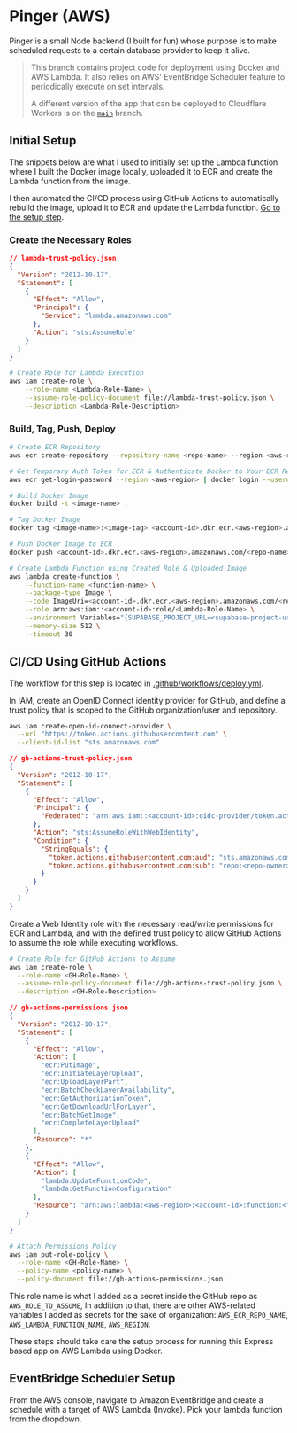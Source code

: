 # Pinger (AWS)

Pinger is a small Node backend (I built for fun) whose purpose is to make scheduled requests to a certain database provider to keep it alive.

> This branch contains project code for deployment using Docker and AWS Lambda. It also relies on AWS' EventBridge Scheduler feature to periodically execute on set intervals.
>
> A different version of the app that can be deployed to Cloudflare Workers is on the [`main`](https://github.com/oneminch/Pinger/tree/main) branch.

## Initial Setup

The snippets below are what I used to initially set up the Lambda function where I built the Docker image locally, uploaded it to ECR and create the Lambda function from the image.

I then automated the CI/CD process using GitHub Actions to automatically rebuild the image, upload it to ECR and update the Lambda function. [Go to the setup step](#cicd-using-github-actions).

### Create the Necessary Roles

```json
// lambda-trust-policy.json
{
  "Version": "2012-10-17",
  "Statement": [
    {
      "Effect": "Allow",
      "Principal": {
        "Service": "lambda.amazonaws.com"
      },
      "Action": "sts:AssumeRole"
    }
  ]
}
```

```bash
# Create Role for Lambda Execution
aws iam create-role \
    --role-name <Lambda-Role-Name> \
    --assume-role-policy-document file://lambda-trust-policy.json \
    --description <Lambda-Role-Description>
```

### Build, Tag, Push, Deploy

```bash
# Create ECR Repository
aws ecr create-repository --repository-name <repo-name> --region <aws-region>

# Get Temporary Auth Token for ECR & Authenticate Docker to Your ECR Repository
aws ecr get-login-password --region <aws-region> | docker login --username <username> --password-stdin <account-id>.dkr.ecr.<aws-region>.amazonaws.com

# Build Docker Image
docker build -t <image-name> .

# Tag Docker Image
docker tag <image-name>:<image-tag> <account-id>.dkr.ecr.<aws-region>.amazonaws.com/<repo-name>:<unique-image-tag>

# Push Docker Image to ECR
docker push <account-id>.dkr.ecr.<aws-region>.amazonaws.com/<repo-name>:<unique-image-tag>

# Create Lambda Function using Created Role & Uploaded Image
aws lambda create-function \
    --function-name <function-name> \
    --package-type Image \
    --code ImageUri=<account-id>.dkr.ecr.<aws-region>.amazonaws.com/<repo-name>:<unique-image-tag> \
    --role arn:aws:iam::<account-id>:role/<Lambda-Role-Name> \
    --environment Variables="{SUPABASE_PROJECT_URL=<supabase-project-url>,SUPABASE_PUBLIC_ANON_KEY=<supabase-anon-key>}" \
    --memory-size 512 \
    --timeout 30
```

## CI/CD Using GitHub Actions

The workflow for this step is located in [.github/workflows/deploy.yml](.github/workflows/deploy.yml).

In IAM, create an OpenID Connect identity provider for GitHub, and define a trust policy that is scoped to the GitHub organization/user and repository.

```bash
aws iam create-open-id-connect-provider \
  --url "https://token.actions.githubusercontent.com" \
  --client-id-list "sts.amazonaws.com"
```

```json
// gh-actions-trust-policy.json
{
  "Version": "2012-10-17",
  "Statement": [
    {
      "Effect": "Allow",
      "Principal": {
        "Federated": "arn:aws:iam::<account-id>:oidc-provider/token.actions.githubusercontent.com"
      },
      "Action": "sts:AssumeRoleWithWebIdentity",
      "Condition": {
        "StringEquals": {
          "token.actions.githubusercontent.com:aud": "sts.amazonaws.com",
          "token.actions.githubusercontent.com:sub": "repo:<repo-owner>/<repo-name>:ref:refs/heads/<repo-branch>"
        }
      }
    }
  ]
}
```

Create a Web Identity role with the necessary read/write permissions for ECR and Lambda, and with the defined trust policy to allow GitHub Actions to assume the role while executing workflows.

```bash
# Create Role for GitHub Actions to Assume
aws iam create-role \
  --role-name <GH-Role-Name> \
  --assume-role-policy-document file://gh-actions-trust-policy.json \
  --description <GH-Role-Description>
```

```json
// gh-actions-permissions.json
{
  "Version": "2012-10-17",
  "Statement": [
    {
      "Effect": "Allow",
      "Action": [
        "ecr:PutImage",
        "ecr:InitiateLayerUpload",
        "ecr:UploadLayerPart",
        "ecr:BatchCheckLayerAvailability",
        "ecr:GetAuthorizationToken",
        "ecr:GetDownloadUrlForLayer",
        "ecr:BatchGetImage",
        "ecr:CompleteLayerUpload"
      ],
      "Resource": "*"
    },
    {
      "Effect": "Allow",
      "Action": [
        "lambda:UpdateFunctionCode",
        "lambda:GetFunctionConfiguration"
      ],
      "Resource": "arn:aws:lambda:<aws-region>:<account-id>:function:<function-name>"
    }
  ]
}
```

```bash
# Attach Permissions Policy
aws iam put-role-policy \
  --role-name <GH-Role-Name> \
  --policy-name <policy-name> \
  --policy-document file://gh-actions-permissions.json
```

This role name is what I added as a secret inside the GitHub repo as `AWS_ROLE_TO_ASSUME`, In addition to that, there are other AWS-related variables I added as secrets for the sake of organization: `AWS_ECR_REPO_NAME`, `AWS_LAMBDA_FUNCTION_NAME`, `AWS_REGION`.

These steps should take care the setup process for running this Express based app on AWS Lambda using Docker.

## EventBridge Scheduler Setup

From the AWS console, navigate to Amazon EventBridge and create a schedule with a target of AWS Lambda (Invoke). Pick your lambda function from the dropdown.
